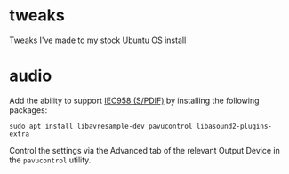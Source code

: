 # tweaks
Tweaks I've made to my stock Ubuntu OS install 


# audio

Add the ability to support [IEC958 (S/PDIF)](https://askubuntu.com/q/1098666/3188) by installing the following packages:

```shell
sudo apt install libavresample-dev pavucontrol libasound2-plugins-extra
```

Control the settings via the Advanced tab of the relevant Output Device in the `pavucontrol` utility.
